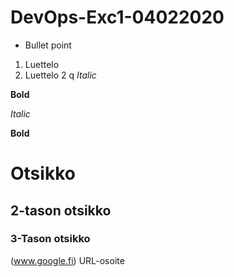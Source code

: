 # DevOps-Exc1-04022020

* Bullet point
1. Luettelo
2. Luettelo 2
q
_Italic_

__Bold__

*Italic*

**Bold**

# Otsikko
## 2-tason otsikko
### 3-Tason otsikko
(www.google.fi) URL-osoite